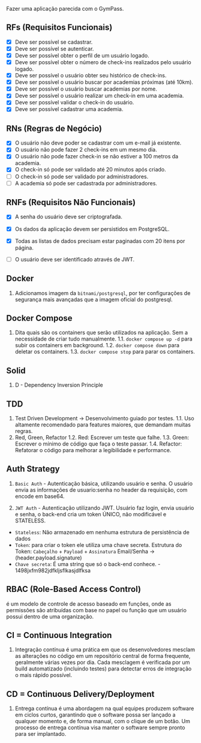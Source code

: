 Fazer uma aplicação parecida com o GymPass.

## RFs (Requisitos Funcionais)
- [X] Deve ser possível se cadastrar.
- [X] Deve ser possível se autenticar.
- [X] Deve ser possível obter o perfil de um usuário logado.
- [x] Deve ser possível obter o número de check-ins realizados pelo usuário logado.
- [x] Deve ser possível o usuário obter seu histórico de check-ins.
- [X] Deve ser possível o usuário buscar por academias próximas (até 10km).
- [x] Deve ser possível o usuário buscar academias por nome.
- [x] Deve ser possível o usuário realizar um check-in em uma academia.
- [x] Deve ser possível validar o check-in do usuário.
- [X] Deve ser possível cadastrar uma academia.

## RNs (Regras de Negócio)
- [X] O usuário não deve poder se cadastrar com um e-mail já existente.
- [x] O usuário não pode fazer 2 check-ins em um mesmo dia.
- [x] O usuário não pode fazer check-in se não estiver a 100 metros da academia.
- [x] O check-in só pode ser validado até 20 minutos após criado.
- [ ] O check-in só pode ser validado por administradores.
- [ ] A academia só pode ser cadastrada por administradores.

## RNFs (Requisitos Não Funcionais)
- [X] A senha do usuário deve ser criptografada.
- [X] Os dados da aplicação devem ser persistidos em PostgreSQL.
- [X] Todas as listas de dados precisam estar paginadas com 20 itens por página.
- [ ] O usuário deve ser identificado através de JWT.


## Docker
1. Adicionamos imagem da `bitnami/postgresql`, por ter configurações de segurança mais avançadas que a imagem oficial do postgresql.

## Docker Compose
1. Dita quais são os containers que serão utilizados na aplicação. Sem a necessidade de criar tudo manualmente.
1.1. `docker compose up -d` para subir os containers em background.
1.2. `docker compose down` para deletar os containers.
1.3. `docker compose stop` para parar os containers.

## Solid
1. D - Dependency Inversion Principle

## TDD
1. Test Driven Development -> Desenvolvimento guiado por testes.
1.1. Uso altamente recomendado para features maiores, que demandam muitas regras.
2. Red, Green, Refactor
1.2. Red: Escrever um teste que falhe.
1.3. Green: Escrever o mínimo de código que faça o teste passar.
1.4. Refactor: Refatorar o código para melhorar a legibilidade e performance.

## Auth Strategy
1. `Basic Auth` - Autenticação básica, utilizando usuário e senha. O usuário envia as informações de usuario:senha no header da requisição, com encode em base64.

2. `JWT Auth` - Autenticação utilizando JWT.
Usuário faz login, envia usuário e senha, o back-end cria um token ÚNICO, não modificável e STATELESS.
- `Stateless`: Não armazenado em nenhuma estrutura de persistência de dados
- `Token`: para criar o token ele utiliza uma chave secreta.
Estrutura do Token: `Cabeçalho` + `Payload` + `Assinatura`
Email/Senha -> (header.payload.signature)
- `Chave secreta`: É uma string que só o back-end conhece. - 1498jxfm982jdfkljsflkasjdlfksa

## RBAC (Role-Based Access Control)
é um modelo de controle de acesso baseado em funções, onde as permissões são atribuídas com base no papel ou função que um usuário possui dentro de uma organização.

## CI = Continuous Integration
1. Integração contínua é uma prática em que os desenvolvedores mesclam as alterações no código em um repositório central de forma frequente, geralmente várias vezes por dia. Cada mesclagem é verificada por um build automatizado (incluindo testes) para detectar erros de integração o mais rápido possível.

## CD = Continuous Delivery/Deployment
1. Entrega contínua é uma abordagem na qual equipes produzem software em ciclos curtos, garantindo que o software possa ser lançado a qualquer momento e, de forma manual, com o clique de um botão. Um processo de entrega contínua visa manter o software sempre pronto para ser implantado.